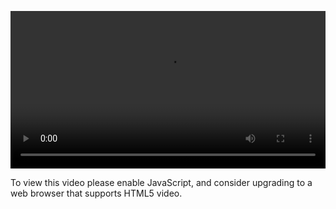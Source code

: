 <video controls="" style="width: 100%; display: block;"><source src="http://o86bpj665.bkt.clouddn.com/chrome-devtools/5-1-waterfall.mp4" type="video/mp4"><p>To view this video please enable JavaScript, and consider upgrading to a web browser that supports HTML5 video.</p></video>
